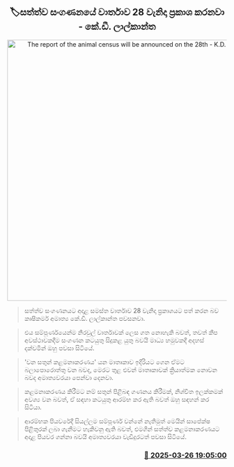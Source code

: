 <p align='center'><b><h2 align='center' title='The report of the animal census will be announced on the 28th - K.D. Lalkantha'>🏷සත්ත්ව සංගණනයේ වාර්තාව 28 වැනිදා ප්‍රකාශ කරනවා - කේ.ඩී. ලාල්කාන්ත</h2></b></p>
<p align='center'><img src='https://helakuru.sgp1.cdn.digitaloceanspaces.com/esana/images/lib/kd-lalkantha-minister.jpg' width='600' alt='The report of the animal census will be announced on the 28th - K.D. Lalkantha'></p>

> සත්ත්ව සංගණනයට අදාළ සමස්ත වාර්තාව 28 වැනිදා ප්‍රකාශයට පත් කරන බව කෘෂිකර්ම අමාත්‍ය කේ.ඩී. ලාල්කාන්ත පවසනවා.

> එය සම්පූර්ණයෙන්ම නිරවුල් වාර්තාවක් ලෙස ගත නොහැකි බවත්, තවත් කීප අවස්ථාවකදීම සංගණන කටයුතු සිදුකළ යුතු බවයි මාධ්‍ය හමුවකදී අදහස් දක්වමින් ඔහු පවසා සිටියේ.

> 'වන සතුන් කළමනාකරණය' යන මාතෘකාව ඉදිරියට ගෙන ඒමට බලාපොරොත්තු වන බවද, මෙරට තුළ එවන් මාතෘකාවක් ක්‍රියාත්මක නොවන බවද අමාත්‍යවරයා පෙන්වා දෙනවා.

> කළමනාකරණය කිරීමට නම් සතුන් පිළිබඳ ගණනය කිරීමක්, නිශ්චිත ඉලක්කමක් අවශ්‍ය වන බවත්, ඒ සඳහා කටයුතු ආරම්භ කර ඇති බවත් ඔහු සඳහන් කර සිටියා.

> ආරම්භක පියවරේදී සියල්ලම සම්පූර්ණ වන්නේ නැතිමුත් මෙයින් සාපේක්ෂ පිළිතුරක් ලබා ගැනීමට හැකිවනු ඇති බවත්, එමගින් සත්ත්ව කළමනාකරණයට අදාළ පියවර ගන්නා බවයි අමාත්‍යවරයා වැඩිදුරටත් පවසා සිටියේ.



<h3 align='right'><a href='https://www.helakuru.lk/esana/p/108672/'>📅 2025-03-26 19:05:00</a></h3>
